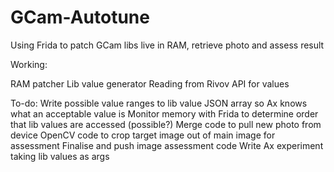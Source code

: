 # GCam-Autotune
Using Frida to patch GCam libs live in RAM, retrieve photo and assess result

Working:

RAM patcher
Lib value generator
Reading from Rivov API for values

To-do:
Write possible value ranges to lib value JSON array so Ax knows what an acceptable value is
Monitor memory with Frida to determine order that lib values are accessed (possible?)
Merge code to pull new photo from device
OpenCV code to crop target image out of main image for assessment
Finalise and push image assessment code
Write Ax experiment taking lib values as args

